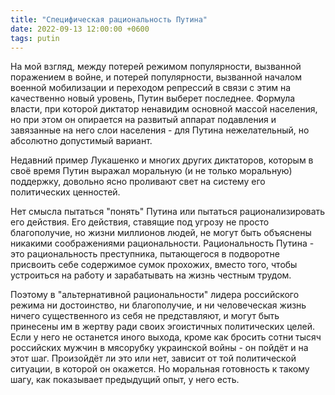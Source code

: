 ```yaml
---
title: "Специфическая рациональность Путина"
date: 2022-09-13 12:00:00 +0600
tags: putin
---
```

На мой взгляд, между потерей режимом популярности, вызванной поражением в войне, и потерей популярности, вызванной началом военной мобилизации и переходом репрессий в связи с этим на качественно новый уровень, Путин выберет последнее. Формула власти, при которой диктатор ненавидим основной массой населения, но при этом он опирается на развитый аппарат подавления и завязанные на него слои населения - для Путина нежелательный, но абсолютно допустимый вариант.

Недавний пример Лукашенко и многих других диктаторов, которым в своё время Путин выражал моральную (и не только моральную) поддержку, довольно ясно проливают свет на систему его политических ценностей.

Нет смысла пытаться "понять" Путина или пытаться рационализировать его действия. Его действия, ставящие под угрозу не просто благополучие, но жизни миллионов людей, не могут быть объяснены никакими соображениями рациональности. Рациональность Путина - это рациональность преступника, пытающегося в подворотне присвоить себе содержимое сумок прохожих, вместо того, чтобы устроиться на работу и зарабатывать на жизнь честным трудом.

Поэтому в "альтернативной рациональности" лидера российского режима ни достоинство, ни благополучие, и ни человеческая жизнь ничего существенного из себя не представляют, и могут быть принесены им в жертву ради своих эгоистичных политических целей. Если у него не останется иного выхода, кроме как бросить сотни тысяч российских мужчин в мясорубку украинской войны - он пойдёт и на этот шаг. Произойдёт ли это или нет, зависит от той политической ситуации, в которой он окажется. Но моральная готовность к такому шагу, как показывает предыдущий опыт, у него есть.

